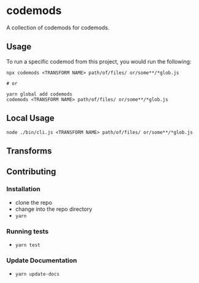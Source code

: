 # codemods


A collection of codemods for codemods.

## Usage

To run a specific codemod from this project, you would run the following:

```
npx codemods <TRANSFORM NAME> path/of/files/ or/some**/*glob.js

# or

yarn global add codemods
codemods <TRANSFORM NAME> path/of/files/ or/some**/*glob.js
```

## Local Usage
```
node ./bin/cli.js <TRANSFORM NAME> path/of/files/ or/some**/*glob.js
```

## Transforms

<!--TRANSFORMS_START-->
<!--TRANSFORMS_END-->

## Contributing

### Installation

* clone the repo
* change into the repo directory
* `yarn`

### Running tests

* `yarn test`

### Update Documentation

* `yarn update-docs`
